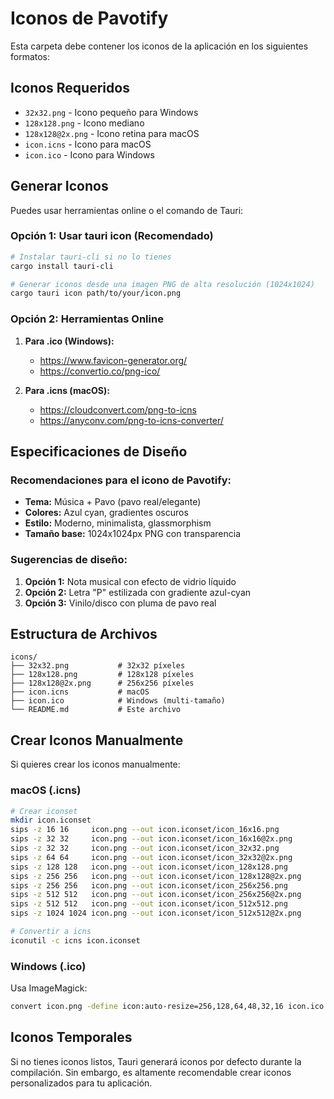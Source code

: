 # Iconos de Pavotify

Esta carpeta debe contener los iconos de la aplicación en los siguientes formatos:

## Iconos Requeridos

- `32x32.png` - Icono pequeño para Windows
- `128x128.png` - Icono mediano
- `128x128@2x.png` - Icono retina para macOS
- `icon.icns` - Icono para macOS
- `icon.ico` - Icono para Windows

## Generar Iconos

Puedes usar herramientas online o el comando de Tauri:

### Opción 1: Usar tauri icon (Recomendado)

```bash
# Instalar tauri-cli si no lo tienes
cargo install tauri-cli

# Generar iconos desde una imagen PNG de alta resolución (1024x1024)
cargo tauri icon path/to/your/icon.png
```

### Opción 2: Herramientas Online

1. **Para .ico (Windows):**
   - https://www.favicon-generator.org/
   - https://convertio.co/png-ico/

2. **Para .icns (macOS):**
   - https://cloudconvert.com/png-to-icns
   - https://anyconv.com/png-to-icns-converter/

## Especificaciones de Diseño

### Recomendaciones para el icono de Pavotify:

- **Tema:** Música + Pavo (pavo real/elegante)
- **Colores:** Azul cyan, gradientes oscuros
- **Estilo:** Moderno, minimalista, glassmorphism
- **Tamaño base:** 1024x1024px PNG con transparencia

### Sugerencias de diseño:

1. **Opción 1:** Nota musical con efecto de vidrio líquido
2. **Opción 2:** Letra "P" estilizada con gradiente azul-cyan
3. **Opción 3:** Vinilo/disco con pluma de pavo real

## Estructura de Archivos

```
icons/
├── 32x32.png           # 32x32 píxeles
├── 128x128.png         # 128x128 píxeles
├── 128x128@2x.png      # 256x256 píxeles
├── icon.icns           # macOS
├── icon.ico            # Windows (multi-tamaño)
└── README.md           # Este archivo
```

## Crear Iconos Manualmente

Si quieres crear los iconos manualmente:

### macOS (.icns)

```bash
# Crear iconset
mkdir icon.iconset
sips -z 16 16     icon.png --out icon.iconset/icon_16x16.png
sips -z 32 32     icon.png --out icon.iconset/icon_16x16@2x.png
sips -z 32 32     icon.png --out icon.iconset/icon_32x32.png
sips -z 64 64     icon.png --out icon.iconset/icon_32x32@2x.png
sips -z 128 128   icon.png --out icon.iconset/icon_128x128.png
sips -z 256 256   icon.png --out icon.iconset/icon_128x128@2x.png
sips -z 256 256   icon.png --out icon.iconset/icon_256x256.png
sips -z 512 512   icon.png --out icon.iconset/icon_256x256@2x.png
sips -z 512 512   icon.png --out icon.iconset/icon_512x512.png
sips -z 1024 1024 icon.png --out icon.iconset/icon_512x512@2x.png

# Convertir a icns
iconutil -c icns icon.iconset
```

### Windows (.ico)

Usa ImageMagick:
```bash
convert icon.png -define icon:auto-resize=256,128,64,48,32,16 icon.ico
```

## Iconos Temporales

Si no tienes iconos listos, Tauri generará iconos por defecto durante la compilación. Sin embargo, es altamente recomendable crear iconos personalizados para tu aplicación.
